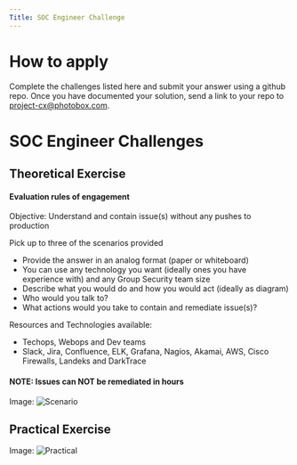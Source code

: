 ```yaml
---
Title: SOC Engineer Challenge
---
```

# How to apply

Complete the challenges listed here and submit your answer using a github repo. Once you have documented your solution, send a link to your repo to project-cx@photobox.com.

# SOC Engineer Challenges

## Theoretical Exercise
#### Evaluation rules of engagement
Objective: Understand and contain issue(s) without any pushes to production

Pick up to three of the scenarios provided
* Provide the answer in an analog format (paper or whiteboard)
* You can use any technology you want (ideally ones you have experience with) and any Group Security team size
* Describe what you would do and how you would act (ideally as diagram)
* Who would you talk to?
* What actions would you take to contain and remediate issue(s)?

Resources and Technologies available:
* Techops, Webops and Dev teams
* Slack, Jira, Confluence, ELK, Grafana, Nagios, Akamai, AWS, Cisco Firewalls, Landeks and DarkTrace

#### NOTE: Issues can NOT be remediated in hours
Image: ![Scenario](pbx-group-security/static/img/SOCScenario.png "Scerario")


## Practical Exercise
Image: ![Practical](pbx-group-security/static/img/SOCPractical.png "Practical")

